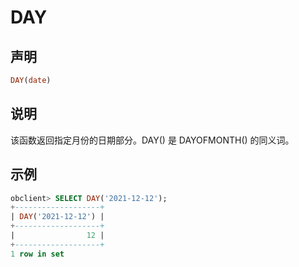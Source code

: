 DAY
========================



声明
-----------------------

```sql
DAY(date)
```



说明
-----------------------

该函数返回指定月份的日期部分。DAY() 是 DAYOFMONTH() 的同义词。

示例
-----------------------

```sql
obclient> SELECT DAY('2021-12-12');
+-------------------+
| DAY('2021-12-12') |
+-------------------+
|                12 |
+-------------------+
1 row in set
```
